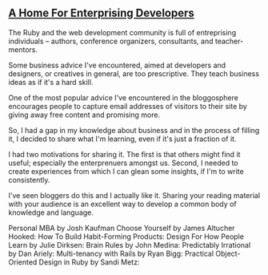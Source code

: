 ## [A Home For Enterprising Developers](http://rubycon.rkcudjoe.com/a-home-for-enterprising-developers/)

The Ruby and the web development community is full of entreprising individuals – authors, conference organizers, consultants, and teacher-mentors.

Some business advice I've encountered, aimed at developers and designers, or creatives in general, are too prescriptive. They teach business ideas as if it's a hard skill.

One of the most popular advice I've encountered in the bloggosphere encourages people to capture email addresses of visitors to their site by giving away free content and promising more.

So, I had a gap in my knowledge about business and in the process of filling it, I decided to share what I'm learning, even if it's just a fraction of it.

I had two motivations for sharing it. The first is that others might find it useful; especially the enterprenuers amongst us. Second, I needed to create experiences from which I can glean some insights, if I'm to write consistently.

I've seen bloggers do this and I actually like it. Sharing your reading material with your audience is an excellent way to develop a common body of knowledge and language.

Personal MBA by Josh Kaufman
Choose Yourself by James Altucher
Hooked: How To Build Habit-Forming Products:
Design For How People Learn by Julie Dirksen:
Brain Rules by John Medina:
Predictably Irrational by Dan Ariely:
Multi-tenancy with Rails by Ryan Bigg:
Practical Object-Oriented Design in Ruby by Sandi Metz: